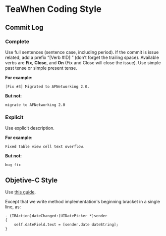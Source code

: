 # TeaWhen Coding Style

## Commit Log

### Complete

Use full sentences (sentence case, including period). If the commit is issue related, add a prefix “[Verb #ID] ” (don’t forget the trailing space). Available verbs are **Fix**, **Close**, and **On** (Fix and Close will close the issue). Use simple past tense or simple present tense.

**For example:**
```
[Fix #3] Migrated to AFNetworking 2.0.
```

**But not:**
```
migrate to AFNetworking 2.0
```

### Explicit

Use explicit description.

**For example:**
```
Fixed table view cell text overflow.
```

**But not:**
```
bug fix
```

## Objetive-C Style

Use [this guide](https://github.com/NYTimes/objective-c-style-guide).

Except that we write method implementation's beginning bracket in a single line, as:

```
- (IBAction)dateChanged:(UIDatePicker *)sender
{
    self.dateField.text = [sender.date dateString];
}
```